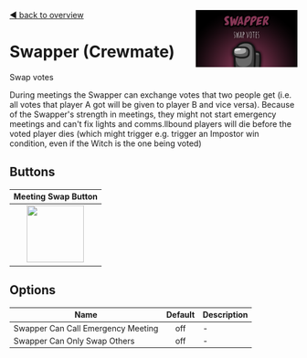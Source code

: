 [:arrow_backward: back to overview](https://github.com/laicosvk/theepicroles#roles "back to overview")
<img align="right" height="100" src="Swapper.png"/>

# Swapper (Crewmate)
Swap votes

During meetings the Swapper can exchange votes that two people get (i.e. all votes that player A got will be given to player B and vice versa).
Because of the Swapper's strength in meetings, they might not start emergency meetings and can't fix lights and comms.llbound players will die before the voted player dies (which might trigger e.g. trigger an Impostor win condition, even if the Witch is the one being voted)

## Buttons
| Meeting Swap Button |
| :------------: |
| <img width="100" height="100" src="../../TheEpicRoles/Resources/SwapperCheck.png"/> |

## Options
| Name | Default | Description |
| --- | :---: | --- |
| Swapper Can Call Emergency Meeting | off | - |
| Swapper Can Only Swap Others | off | - |